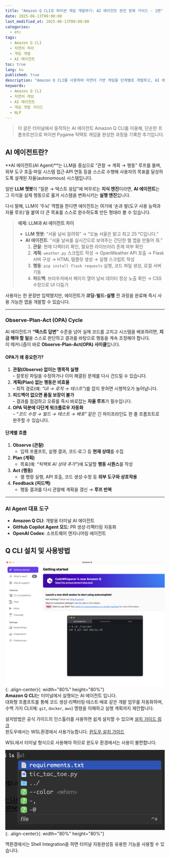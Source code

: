 ```yaml
---
title: "Amazon Q CLI로 파이썬 게임 개발하기: AI 에이전트 완전 정복 가이드 - 1편"
date: 2025-06-13T00:00:00
last_modified_at: 2025-06-13T00:00:00
categories:
  - etc
tags:
  - Amazon Q CLI
  - 자연어 처리
  - 게임 개발
  - AI 에이전트
toc: true
lang: ko
published: true
description: "Amazon Q CLI를 사용하여 자연어 기반 게임을 단계별로 개발하고, AI 에이전트를 완벽하게 구축하는 방법을 소개합니다."
keywords:
  - Amazon Q CLI
  - 자연어 게임
  - AI 에이전트
  - 게임 개발 가이드
  - NLP
---
```


> 이 글은 터미널에서 동작하는 AI 에이전트 Amazon Q CLI를 이용해, 단순한 프롬프트만으로 파이썬 Pygame 틱택토 게임을 완성한 과정을 기록한 후기입니다.  

## AI 에이전트란?
**AI 에이전트(AI Agent)**는 LLM을 중심으로 “관찰 → 계획 → 행동” 루프를 돌며, 외부 도구 호출·파일 시스템 접근·API 연동 등을 스스로 수행해 사용자의 목표를 달성하도록 설계된 자율(autonomous) 시스템입니다.  

일반 **LLM 챗봇**이 “질문 → 텍스트 응답”에 머무르는 **지식 엔진**이라면, **AI 에이전트**는 그 지식을 실제 행동으로 옮겨 시스템을 변화시키는 **실행 엔진**입니다.  

다시 말해, LLM이 ‘두뇌’ 역할을 한다면 에이전트는 여기에 ‘손과 발(도구 사용 능력과 자율 루프)’을 붙여 더 큰 목표를 스스로 완수하도록 만든 형태라 볼 수 있습니다.

> **예제: LLM과 AI 에이전트 차이**  
> - **LLM 챗봇**: “서울 날씨 알려줘” → “오늘 서울은 맑고 최고 25 °C입니다.”  
> - **AI 에이전트**: “서울 날씨를 실시간으로 보여주는 간단한 웹 앱을 만들어 줘.”  
>   1. **관찰**: 현재 디렉터리 확인, 필요한 라이브러리 존재 여부 확인  
>   2. **계획**: `weather.py` 스크립트 작성 → OpenWeather API 호출 → Flask 서버 구성 → HTML 템플릿 생성 → 실행 스크립트 작성  
>   3. **행동**: `pip install flask requests` 실행, 코드 파일 생성, 로컬 서버 기동  
>   4. **피드백**: 브라우저에서 페이지 열어 날씨 데이터 정상 노출 확인 → CSS 수정으로 UI 다듬기  

사용자는 한 문장만 입력했지만, 에이전트가 **코딩-빌드-실행** 전 과정을 완료해 즉시 사용 가능한 앱을 개발할 수 있습니다.

---
### Observe-Plan-Act (OPA) Cycle  
AI 에이전트가 **“텍스트 답변”** 수준을 넘어 실제 코드를 고치고 시스템을 배포하려면, **지금 해야 할 일**을 스스로 판단하고 결과를 바탕으로 행동을 계속 조정해야 합니다.  
이 메커니즘이 바로 **Observe-Plan-Act(OPA) 사이클**입니다.

#### OPA가 왜 중요한가?
1. **관찰(Observe) 없이는 맹목적 실행**  
    – 잘못된 파일을 수정하거나 이미 해결된 문제를 다시 건드릴 수 있습니다.  
2. **계획(Plan) 없는 행동은 비효율**  
    – 최적 경로(예: _“UI → 로직 → 테스트”_)를 잡지 못하면 시행착오가 늘어납니다.  
3. **피드백이 없으면 품질 보장이 불가**  
    – 결과를 점검하고 오류를 즉시 바로잡는 **자율 루프**가 필수입니다.  
4. **OPA 덕분에 다단계 워크플로우 자동화**  
    – _“코드 수정 → 빌드 → 테스트 → 배포”_ 같은 긴 파이프라인도 한 줄 프롬프트로 완주할 수 있습니다.

#### 단계별 흐름
1. **Observe (관찰)**  
    - 입력 프롬프트, 실행 결과, 코드·로그 등 **현재 상태**를 수집  
2. **Plan (계획)**  
    - 목표(예: _“틱택토 AI 상대 추가”_)에 도달할 **행동 시퀀스**를 작성  
3. **Act (행동)**  
    - 셸 명령 실행, API 호출, 코드 생성·수정 등 **외부 도구와 상호작용**  
4. **Feedback (피드백)**  
    - 행동 결과를 다시 관찰해 계획을 갱신 → **루프 반복**

---

### AI Agent 대표 도구
- **Amazon Q CLI**: 개발용 터미널 AI 에이전트 
- **GitHub Copilot Agent 모드**: PR 생성·리팩터링 자동화  
- **OpenAI Codex**: 소프트웨어 엔지니어링 에이전트


## Q CLI 설치 및 사용방법
![Amazon Q CLI](../../img/250613_qcli_1.png){: .align-center}{: width="80%" height="80%"}  
**Amazon Q CLI**는 터미널에서 실행되는 AI 에이전트 입니다.  
대화형 프롬프트를 통해 코드 생성·리팩터링·테스트·배포 같은 개발 업무를 자동화하며,  수백 가지 CLI(예: `git`, `docker`, `aws`) 명령을 이해하고 실행 계획까지 제안합니다.  

설치방법은 공식 가이드의 인스톨러를 사용하면 쉽게 설치할 수 있으며  [설치 가이드 링크](https://docs.aws.amazon.com/amazonq/latest/qdeveloper-ug/command-line-installing.html)  
윈도우에서는 WSL환경에서 사용가능합니다.  [윈도우 설치 가이드](https://dev.to/aws/the-essential-guide-to-installing-amazon-q-developer-cli-on-windows-lmh)  

WSL에서 터미널 형식으로 사용해야 하므로 윈도우 환경에서는 사용이 불편합니다.  

![터미널에서 자동완성 제공](../../img/250613_qcli_2.png){: .align-center}{: width="80%" height="80%"}  

맥환경에서는 Shell Integration을 하면 터미널 자동완성등 유용한 기능을 사용할 수 있습니다.
